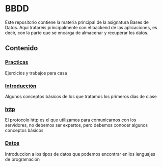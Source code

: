 # BBDD
Este repositorio contiene la materia principal de la asignatura Bases de Datos.
Aqui tratareis principalmente con el backend de las aplicaciones, es decir, con la parte que se encarga de almacenar y recuperar los datos.

## Contenido

### [Practicas](practicas/)

Ejercicios y trabajos para casa

### [Introducción](01_introduccion.md)
  
  Algunos conceptos básicos de los que tratamos los primeros dias de clase
### [http](02_http.md)
    
El protocolo http es el que utilizamos para comunicarnos con los servidores, no debemos ser expertos, pero debemos conocer algunos conceptos básicos

### [Datos](03_datos.md)

Introduccion a los tipos de datos que podemos encontrar en los lenguajes de programación
